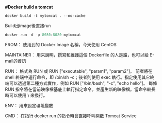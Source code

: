 **#Docker build a tomcat**
```js
docker build -t mytomcat . --no-cache
```
Build出image後直接run
```js
docker run -d -p 8080:8080 mytomcat
```

FROM： 使用到的 Docker Image 名稱，今天使用 CentOS

MAINTAINER： 用來說明，撰寫和維護這個 Dockerfile 的人是誰，也可以給 E-mail的資訊

RUN： 格式為 RUN <command> 或 RUN ["executable", "param1", "param2"]。
前者將在 shell 終端中運行命令，即 /bin/sh -c；後者則使用 exec 執行。指定使用其它終端可以透過第二種方式實作，例如 RUN ["/bin/bash", "-c", "echo hello"]。
每條 RUN 指令將在當前映像檔基底上執行指定命令，並產生新的映像檔。當命令較長時可以使用 \ 來換行。   

ENV： 用來設定環境變數

CMD： 在指行 docker run 的指令時會直接呼叫開啟 Tomcat Service
